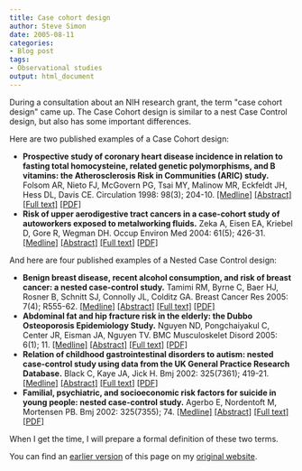 ```yaml
---
title: Case cohort design
author: Steve Simon
date: 2005-08-11
categories:
- Blog post
tags:
- Observational studies
output: html_document
---
```

During a consultation about an NIH research grant, the term \"case
cohort design\" came up. The Case Cohort design is similar to a nest
Case Control design, but also has some important differences.

Here are two published examples of a Case Cohort design:

-   **Prospective study of coronary heart disease incidence in relation
    to fasting total homocysteine, related genetic polymorphisms, and B
    vitamins: the Atherosclerosis Risk in Communities (ARIC) study.**
    Folsom AR, Nieto FJ, McGovern PG, Tsai MY, Malinow MR, Eckfeldt JH,
    Hess DL, Davis CE. Circulation 1998: 98(3); 204-10.
    [\[Medline\]](http://www.ncbi.nlm.nih.gov/entrez/query.fcgi?cmd=Retrieve&db=PubMed&list_uids=9697819&dopt=Abstract)
    [\[Abstract\]](http://circ.ahajournals.org/cgi/content/abstract/98/3/204)
    [\[Full
    text\]](http://circ.ahajournals.org/cgi/content/full/98/3/204)
    [\[PDF\]](http://circ.ahajournals.org/cgi/reprint/98/3/204.pdf)
-   **Risk of upper aerodigestive tract cancers in a case-cohort study
    of autoworkers exposed to metalworking fluids.** Zeka A, Eisen EA,
    Kriebel D, Gore R, Wegman DH. Occup Environ Med 2004: 61(5); 426-31.
    [\[Medline\]](http://www.ncbi.nlm.nih.gov/entrez/query.fcgi?cmd=Retrieve&db=PubMed&list_uids=15090663&dopt=Abstract)
    [\[Abstract\]](http://oem.bmjjournals.com/cgi/content/abstract/61/5/426)
    [\[Full
    text\]](http://oem.bmjjournals.com/cgi/content/full/61/5/426)
    [\[PDF\]](http://oem.bmjjournals.com/cgi/reprint/61/5/426.pdf)

And here are four published examples of a Nested Case Control design:

-   **Benign breast disease, recent alcohol consumption, and risk of
    breast cancer: a nested case-control study.** Tamimi RM, Byrne C,
    Baer HJ, Rosner B, Schnitt SJ, Connolly JL, Colditz GA. Breast
    Cancer Res 2005: 7(4); R555-62.
    [\[Medline\]](http://www.ncbi.nlm.nih.gov/entrez/query.fcgi?cmd=Retrieve&db=PubMed&list_uids=15987462&dopt=Abstract)
    [\[Abstract\]](http://breast-cancer-research.com/content/7/4/r555/abstract)
    [\[Full text\]](http://breast-cancer-research.com/content/7/4/R555)
    [\[PDF\]](http://breast-cancer-research.com/content/pdf/bcr1039.pdf)
-   **Abdominal fat and hip fracture risk in the elderly: the Dubbo
    Osteoporosis Epidemiology Study.** Nguyen ND, Pongchaiyakul C,
    Center JR, Eisman JA, Nguyen TV. BMC Musculoskelet Disord 2005:
    6(1); 11.
    [\[Medline\]](http://www.ncbi.nlm.nih.gov/entrez/query.fcgi?cmd=Retrieve&db=PubMed&list_uids=15727686&dopt=Abstract)
    [\[Abstract\]](http://www.biomedcentral.com/1471-2474/6/11/abstract)
    [\[Full text\]](http://www.biomedcentral.com/1471-2474/6/11)
    [\[PDF\]](http://www.biomedcentral.com/content/pdf/1471-2474-6-11.pdf)
-   **Relation of childhood gastrointestinal disorders to autism: nested
    case-control study using data from the UK General Practice Research
    Database.** Black C, Kaye JA, Jick H. Bmj 2002: 325(7361); 419-21.
    [\[Medline\]](http://www.ncbi.nlm.nih.gov/entrez/query.fcgi?cmd=Retrieve&db=PubMed&list_uids=12193358&dopt=Abstract)
    [\[Abstract\]](http://bmj.bmjjournals.com/cgi/content/abstract/325/7361/419)
    [\[Full
    text\]](http://bmj.bmjjournals.com/cgi/content/full/325/7361/419)
    [\[PDF\]](http://bmj.bmjjournals.com/cgi/reprint/325/7361/419.pdf)
-   **Familial, psychiatric, and socioeconomic risk factors for suicide
    in young people: nested case-control study.** Agerbo E, Nordentoft
    M, Mortensen PB. Bmj 2002: 325(7355); 74.
    [\[Medline\]](http://www.ncbi.nlm.nih.gov/entrez/query.fcgi?cmd=Retrieve&db=PubMed&list_uids=12114236&dopt=Abstract)
    [\[Abstract\]](http://bmj.bmjjournals.com/cgi/content/abstract/325/7355/74)
    [\[Full
    text\]](http://bmj.bmjjournals.com/cgi/content/full/325/7355/74)
    [\[PDF\]](http://bmj.bmjjournals.com/cgi/reprint/325/7355/74.pdf)

When I get the time, I will prepare a formal definition of these two
terms.

You can find an [earlier version][sim1] of this page on my [original website][sim2].


[sim1]: http://www.pmean.com/05/CaseCohort.html
[sim2]: http://www.pmean.com/original_site.html
